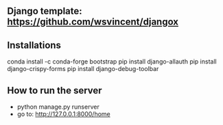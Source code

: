 ## Django template: https://github.com/wsvincent/djangox

## Installations
conda install -c conda-forge bootstrap
pip install django-allauth
pip install django-crispy-forms
pip install django-debug-toolbar

## How to run the server
- python manage.py runserver
- go to: http://127.0.0.1:8000/home
